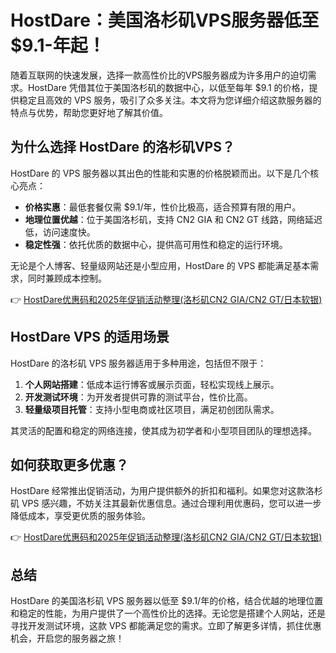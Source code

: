 # HostDare：美国洛杉矶VPS服务器低至$9.1-年起！

随着互联网的快速发展，选择一款高性价比的VPS服务器成为许多用户的迫切需求。HostDare 凭借其位于美国洛杉矶的数据中心，以低至每年 $9.1 的价格，提供稳定且高效的 VPS 服务，吸引了众多关注。本文将为您详细介绍这款服务器的特点与优势，帮助您更好地了解其价值。

## 为什么选择 HostDare 的洛杉矶VPS？

HostDare 的 VPS 服务器以其出色的性能和实惠的价格脱颖而出。以下是几个核心亮点：

- **价格实惠**：最低套餐仅需 $9.1/年，性价比极高，适合预算有限的用户。
- **地理位置优越**：位于美国洛杉矶，支持 CN2 GIA 和 CN2 GT 线路，网络延迟低，访问速度快。
- **稳定性强**：依托优质的数据中心，提供高可用性和稳定的运行环境。

无论是个人博客、轻量级网站还是小型应用，HostDare 的 VPS 都能满足基本需求，同时兼顾成本控制。

👉 [HostDare优惠码和2025年促销活动整理(洛杉矶CN2 GIA/CN2 GT/日本软银)](https://bit.ly/hostdare)

## HostDare VPS 的适用场景

HostDare 的洛杉矶 VPS 服务器适用于多种用途，包括但不限于：

1. **个人网站搭建**：低成本运行博客或展示页面，轻松实现线上展示。
2. **开发测试环境**：为开发者提供可靠的测试平台，性价比高。
3. **轻量级项目托管**：支持小型电商或社区项目，满足初创团队需求。

其灵活的配置和稳定的网络连接，使其成为初学者和小型项目团队的理想选择。

## 如何获取更多优惠？

HostDare 经常推出促销活动，为用户提供额外的折扣和福利。如果您对这款洛杉矶 VPS 感兴趣，不妨关注其最新优惠信息。通过合理利用优惠码，您可以进一步降低成本，享受更优质的服务体验。

👉 [HostDare优惠码和2025年促销活动整理(洛杉矶CN2 GIA/CN2 GT/日本软银)](https://bit.ly/hostdare)

## 总结

HostDare 的美国洛杉矶 VPS 服务器以低至 $9.1/年的价格，结合优越的地理位置和稳定的性能，为用户提供了一个高性价比的选择。无论您是搭建个人网站，还是寻找开发测试环境，这款 VPS 都能满足您的需求。立即了解更多详情，抓住优惠机会，开启您的服务器之旅！